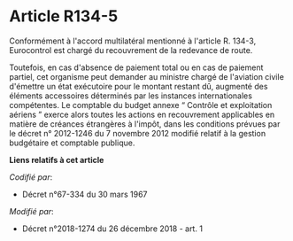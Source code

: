# Article R134-5

Conformément à l'accord multilatéral mentionné à l'article R. 134-3, Eurocontrol est chargé du recouvrement de la redevance
de route.

Toutefois, en cas d'absence de paiement total ou en cas de paiement partiel, cet organisme peut demander au ministre chargé
de l'aviation civile d'émettre un état exécutoire pour le montant restant dû, augmenté des éléments accessoires déterminés
par les instances internationales compétentes. Le comptable du budget annexe “ Contrôle et exploitation aériens ” exerce
alors toutes les actions en recouvrement applicables en matière de créances étrangères à l'impôt, dans les conditions prévues
par le décret n° 2012-1246 du 7 novembre 2012 modifié relatif à la gestion budgétaire et comptable publique.

**Liens relatifs à cet article**

_Codifié par_:

  - Décret n°67-334 du 30 mars 1967

_Modifié par_:

  - Décret n°2018-1274 du 26 décembre 2018 - art. 1
